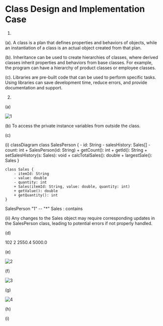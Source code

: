 # Class Design and Implementation Case

1.
(a). A class is a plan that defines properties and behaviors of objects, while an instantiation of a class is an actual object created from that plan.

(b). Inheritance can be used to create hierarchies of classes, where derived classes inherit properties and behaviors from base classes. For example, the program can have a hierarchy of product classes or employee classes.

(c). Libraries are pre-built code that can be used to perform specific tasks. Using libraries can save development time, reduce errors, and provide documentation and support.

2.
(a)

![1](https://github.com/LouisRubyE/OOP-forum/assets/114371921/3898c82b-f6b8-43bb-ad87-c2077fda2f51)

(b)
To access the private instance variables from outside the class.

(c)

(i)
classDiagram
    class SalesPerson {
        - id: String
        - salesHistory: Sales[]
        - count: int
        + SalesPerson(id: String)
        + getCount(): int
        + getId(): String
        + setSalesHistory(s: Sales): void
        + calcTotalSales(): double
        + largestSale(): Sales
    }
    
    class Sales {
        - itemId: String
        - value: double
        - quantity: int
        + Sales(itemId: String, value: double, quantity: int)
        + getValue(): double
        + getQuantity(): int
    }
SalesPerson "1" -- "*" Sales : contains


(ii)
Any changes to the Sales object may require corresponding updates in the SalesPerson class, leading to potential errors if not properly handled.

(d)

102
2
2550.4
5000.0

(e)

![2](https://github.com/LouisRubyE/OOP-forum/assets/114371921/64343883-31db-49a3-92e0-b01e55e3935d)

(f)

![3](https://github.com/LouisRubyE/OOP-forum/assets/114371921/1f14930b-ba7d-4688-9dda-79384f63e3cf)

(g)

![4](https://github.com/LouisRubyE/OOP-forum/assets/114371921/1d29bf9e-8b4f-4e77-b302-a9fdb6876ad0)

(h)


(i)

